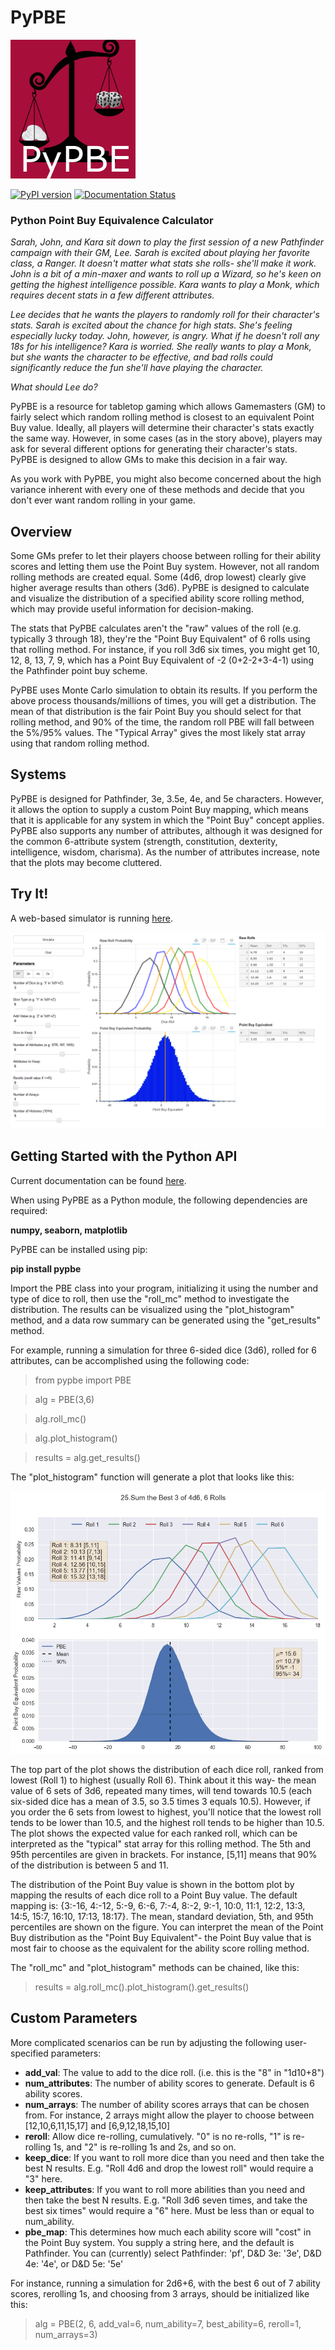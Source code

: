 # PyPBE

![PyePBE](https://github.com/drericstrong/pypbe/blob/master/images/pypbe_small.jpg)

[![PyPI version](https://badge.fury.io/py/pypbe.svg)](https://badge.fury.io/py/pypbe)
[![Documentation Status](https://readthedocs.org/projects/pypbe/badge/?version=latest)](http://pypbe.readthedocs.io/en/latest/?badge=latest)

### Python Point Buy Equivalence Calculator

*Sarah, John, and Kara sit down to play the first session of a new Pathfinder campaign with their GM, Lee. Sarah is excited about playing her favorite class, a Ranger. It doesn't matter what stats she rolls- she'll make it work. John is a bit of a min-maxer and wants to roll up a Wizard, so he's keen on getting the highest intelligence possible. Kara wants to play a Monk, which requires decent stats in a few different attributes.* 

*Lee decides that he wants the players to randomly roll for their character's stats. Sarah is excited about the chance for high stats. She's feeling especially lucky today. John, however, is angry. What if he doesn't roll any 18s for his intelligence? Kara is worried. She really wants to play a Monk, but she wants the character to be effective, and bad rolls could significantly reduce the fun she'll have playing the character.*

*What should Lee do?*

PyPBE is a resource for tabletop gaming which allows Gamemasters (GM) to fairly select which random rolling method is closest to an equivalent Point Buy value. Ideally, all players will determine their character's stats exactly the same way. However, in some cases (as in the story above), players may ask for several different options for generating their character's stats. PyPBE is designed to allow GMs to make this decision in a fair way.

As you work with PyPBE, you might also become concerned about the high variance inherent with every one of these methods and decide that you don't ever want random rolling in your game.

## Overview
Some GMs prefer to let their players choose between rolling for their ability scores and letting them use the Point Buy system. However, not all random rolling methods are created equal. Some (4d6, drop lowest) clearly give higher average results than others (3d6). PyPBE is designed to calculate and visualize the distribution of a specified ability score rolling method, which may provide useful information for decision-making.

The stats that PyPBE calculates aren't the "raw" values of the roll (e.g. typically 3 through 18), they're the "Point Buy Equivalent" of 6 rolls using that rolling method. For instance, if you roll 3d6 six times, you might get 10, 12, 8, 13, 7, 9, which has a Point Buy Equivalent of -2 (0+2-2+3-4-1) using the Pathfinder point buy scheme. 

PyPBE uses Monte Carlo simulation to obtain its results. If you perform the above process thousands/millions of times, you will get a distribution. The mean of that distribution is the fair Point Buy you should select for that rolling method, and 90% of the time, the random roll PBE will fall between the 5%/95% values. The "Typical Array" gives the most likely stat array using that random rolling method.

## Systems
PyPBE is designed for Pathfinder, 3e, 3.5e, 4e, and 5e characters. However, it allows the option to supply a custom Point Buy mapping, which means that it is applicable for any system in which the "Point Buy" concept applies. PyPBE also supports any number of attributes, although it was designed for the common 6-attribute system (strength, constitution, dexterity, intelligence, wisdom, charisma). As the number of attributes increase, note that the plots may become cluttered.

## Try It!
A web-based simulator is running [here](https://pypbe.herokuapp.com/pypbe-bk).

![PyePBE](https://github.com/drericstrong/pypbe/blob/master/images/pypbe-bk_screenshot.png)

## Getting Started with the Python API
Current documentation can be found [here](https://pypbe.readthedocs.io/en/latest/).

When using PyPBE as a Python module, the following dependencies are required:

**numpy, seaborn, matplotlib**

PyPBE can be installed using pip:

**pip install pypbe**

Import the PBE class into your program, initializing it using the number and type of dice to roll, then use the "roll_mc" method to investigate the distribution. The results can be visualized using the "plot_histogram" method, and a data row summary can be generated using the "get_results" method. 

For example, running a simulation for three 6-sided dice (3d6), rolled for 6 attributes, can be accomplished using the following code:

> from pypbe import PBE

> alg = PBE(3,6)

> alg.roll_mc()

> alg.plot_histogram()

> results = alg.get_results()

The "plot_histogram" function will generate a plot that looks like this:

![Example Histogram](https://github.com/drericstrong/pypbe/blob/master/images/4d6_example.png)

The top part of the plot shows the distribution of each dice roll, ranked from lowest (Roll 1) to highest (usually Roll 6). Think about it this way- the mean value of 6 sets of 3d6, repeated many times, will tend towards 10.5 (each six-sided dice has a mean of 3.5, so 3.5 times 3 equals 10.5). However, if you order the 6 sets from lowest to highest, you'll notice that the lowest roll tends to be lower than 10.5, and the highest roll tends to be higher than 10.5. The plot shows the expected value for each ranked roll, which can be interpreted as the "typical" stat array for this rolling method. The 5th and 95th percentiles are given in brackets. For instance, [5,11] means that 90% of the distribution is between 5 and 11.

The distribution of the Point Buy value is shown in the bottom plot by mapping the results of each dice roll to a Point Buy value. The default mapping is: {3:-16, 4:-12, 5:-9, 6:-6, 7:-4, 8:-2, 9:-1, 10:0, 11:1, 12:2, 13:3, 14:5, 15:7, 16:10, 17:13, 18:17}. The mean, standard deviation, 5th, and 95th percentiles are shown on the figure. You can interpret the mean of the Point Buy distribution as the "Point Buy Equivalent"- the Point Buy value that is most fair to choose as the equivalent for the ability score rolling method.

The "roll_mc" and "plot_histogram" methods can be chained, like this:

> results = alg.roll_mc().plot_histogram().get_results()

## Custom Parameters
More complicated scenarios can be run by adjusting the following user-specified parameters:

* **add_val**: The value to add to the dice roll. (i.e. this is the "8" in "1d10+8")
* **num_attributes**: The number of ability scores to generate. Default is 6 ability scores.
* **num_arrays**: The number of ability scores arrays that can be chosen from. For instance, 2 arrays might allow the player to choose between [12,10,6,11,15,17] and [6,9,12,18,15,10]
* **reroll**: Allow dice re-rolling, cumulatively. "0" is no re-rolls, "1" is re-rolling 1s, and "2" is re-rolling 1s and 2s, and so on.
* **keep_dice**: If you want to roll more dice than you need and then take the best N results. E.g. "Roll 4d6 and drop the lowest roll" would require a "3" here.
* **keep_attributes**: If you want to roll more abilities than you need and then take the best N results. E.g. "Roll 3d6 seven times, and take the best six times" would require a "6" here. Must be less than or equal to num_ability.
* **pbe_map**: This determines how much each ability score will "cost" in the Point Buy system. You supply a string here, and the default is Pathfinder. You can (currently) select Pathfinder: 'pf', D&D 3e: '3e', D&D 4e: '4e', or D&D 5e: '5e'

For instance, running a simulation for 2d6+6, with the best 6 out of 7 ability scores, rerolling 1s, and choosing from 3 arrays, should be initialized like this:

> alg = PBE(2, 6, add_val=6, num_ability=7, best_ability=6, reroll=1, num_arrays=3)
